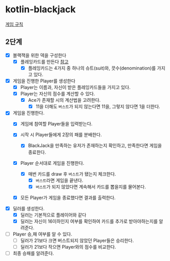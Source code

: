 # kotlin-blackjack

[게임 규칙](https://namu.wiki/w/%EB%B8%94%EB%9E%99%EC%9E%AD(%EC%B9%B4%EB%93%9C%EA%B2%8C%EC%9E%84)#s-4.1)

## 2단계

- [X] 블랙잭을 위한 덱을 구성한다
    - [X] 플레잉카드를 만든다 [참고](https://ko.wikipedia.org/wiki/%ED%94%8C%EB%A0%88%EC%9E%89_%EC%B9%B4%EB%93%9C)
        - [X] 플레잉카드는 4가지 중 하나의 슈트(suit)와, 끗수(denomination)를 가지고 있다.
        
- [X] 게임을 진행한 Player를 생성한다
    - [X] Player는 이름과, 자신이 받은 플레잉카드들을 가지고 있다.
    - [X] Player는 자신의 점수를 계산할 수 있다.
        - [X] Ace가 존재할 시의 계산법을 고려한다.
            - [X] 11을 더해도 `버스트`가 되지 않는다면 11을, 그렇지 않다면 1을 더한다.

- [X] 게임을 진행한다.
    - [X] 게임에 참여할 Player들을 입력받는다.
    - [X] 시작 시 Player들에게 2장의 패를 분배한다.
        - [X] BlackJack을 만족하는 유저가 존재하는지 확인하고, 만족한다면 게임을 종료한다.
    - [X] Player 순서대로 게임을 진행한다.
        - [X] 매번 카드를 draw 후 `버스트`가 됐는지 체크한다.
            - [X] `버스트`라면 게임을 끝낸다.
            - [X] `버스트`가 되지 않았다면 계속해서 카드를 뽑을지를 물어본다.
    - [X] 모든 Player가 게임을 종료했다면 결과를 출력한다.


- [X] 딜러를 생성한다.
    - [X] 딜러는 기본적으로 플레이어와 같다
    - [X] 딜러는 자신이 16이하인지 여부를 확인하여 카드를 추가로 받아야하는지를 알려준다.

- [ ] Player 승,패 여부를 알 수 있다.
    - [ ] 딜러가 21보다 크면 버스트되지 않았던 Player들은 승리한다.
    - [ ] 딜러가 21보다 작으면 Player와의 점수를 비교한다.

- [ ] 최종 승패를 알려준다.
